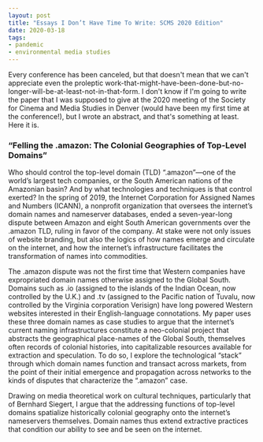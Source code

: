 ```yaml
---
layout: post
title: "Essays I Don’t Have Time To Write: SCMS 2020 Edition"
date: 2020-03-18
tags:
- pandemic
- environmental media studies
---
```


Every conference has been canceled, but that doesn't mean that we can't appreciate even the proleptic work-that-might-have-been-done-but-no-longer-will-be-at-least-not-in-that-form. I don't know if I'm going to write the paper that I was supposed to give at the 2020 meeting of the Society for Cinema and Media Studies in Denver (would have been my first time at the conference!), but I wrote an abstract, and that's something at least. Here it is.

<!--more-->

### “Felling the .amazon: The Colonial Geographies of Top-Level Domains”

Who should control the top-level domain (TLD) “.amazon”—one of the world’s largest tech companies, or the South American nations of the Amazonian basin? And by what technologies and techniques is that control exerted? In the spring of 2019, the Internet Corporation for Assigned Names and Numbers (ICANN), a nonprofit organization that oversees the internet’s domain names and nameserver databases, ended a seven-year-long dispute between Amazon and eight South American governments over the .amazon TLD, ruling in favor of the company. At stake were not only issues of website branding, but also the logics of how names emerge and circulate on the internet, and how the internet’s infrastructure facilitates the transformation of names into commodities. 

The .amazon dispute was not the first time that Western companies have expropriated domain names otherwise assigned to the Global South. Domains such as .io (assigned to the islands of the Indian Ocean, now controlled by the U.K.) and .tv (assigned to the Pacific nation of Tuvalu, now controlled by the Virginia corporation Verisign) have long powered Western websites interested in their English-language connotations. My paper uses these three domain names as case studies to argue that the internet’s current naming infrastructures constitute a neo-colonial project that abstracts the geographical place-names of the Global South, themselves often records of colonial histories, into capitalizable resources available for extraction and speculation. To do so, I explore the technological “stack” through which domain names function and transact across markets, from the point of their initial emergence and propagation across networks to the kinds of disputes that characterize the “.amazon” case. 

Drawing on media theoretical work on cultural techniques, particularly that of Bernhard Siegert, I argue that the addressing functions of top-level domains spatialize historically colonial geography onto the internet’s nameservers themselves. Domain names thus extend extractive practices that condition our ability to see and be seen on the internet.